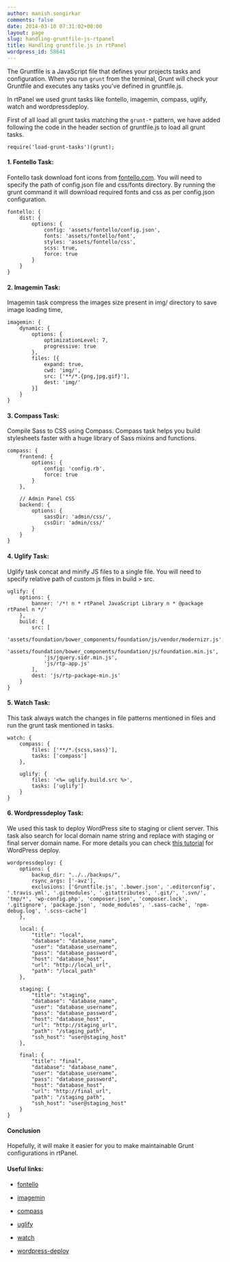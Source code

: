 ```yaml
---
author: manish.songirkar
comments: false
date: 2014-03-10 07:31:02+00:00
layout: page
slug: handling-gruntfile-js-rtpanel
title: Handling gruntfile.js in rtPanel
wordpress_id: 58641
---
```


The Gruntfile is a JavaScript file that defines your projects tasks and configuration. When you run `grunt` from the terminal, Grunt will check your Gruntfile and executes any tasks you've defined in gruntfile.js.

In rtPanel we used grunt tasks like fontello, imagemin, compass, uglify, watch and wordpressdeploy.

First of all load all grunt tasks matching the `grunt-*` pattern, we have added following the code in the header section of gruntfile.js to load all grunt tasks.

    
    require('load-grunt-tasks')(grunt);





#### 1. Fontello Task:


Fontello task download font icons from [fontello.com](http://fontello.com/). You will need to specify the path of config.json file and css/fonts directory. By running the grunt command it will download required fonts and css as per config.json configuration.

    
    fontello: {
        dist: {
            options: {
                config: 'assets/fontello/config.json',
                fonts: 'assets/fontello/font',
                styles: 'assets/fontello/css',
                scss: true,
                force: true
            }
        }
    }




#### 2. Imagemin Task:


Imagemin task compress the images size present in img/ directory to save image loading time,

    
    imagemin: {
        dynamic: {
            options: {
                optimizationLevel: 7,
                progressive: true
            },
            files: [{
                expand: true,
                cwd: 'img/',
                src: ['**/*.{png,jpg,gif}'],
                dest: 'img/'
            }]
        }
    }




#### 3. Compass Task:


Compile Sass to CSS using Compass. Compass task helps you build stylesheets faster with a huge library of Sass mixins and functions.

    
    compass: {
        frontend: {
            options: {
                config: 'config.rb',
                force: true
            }
        },
    
        // Admin Panel CSS
        backend: {
            options: {
                sassDir: 'admin/css/',
                cssDir: 'admin/css/'
            }
        }
    }




#### 4. Uglify Task:


Uglify task concat and minify JS files to a single file. You will need to specify relative path of custom js files in build > src.

    
    uglify: {
        options: {
            banner: '/*! n * rtPanel JavaScript Library n * @package rtPanel n */'
        },
        build: {
            src: [
                'assets/foundation/bower_components/foundation/js/vendor/modernizr.js',
                'assets/foundation/bower_components/foundation/js/foundation.min.js',
                'js/jquery.sidr.min.js',
                'js/rtp-app.js'
            ],
            dest: 'js/rtp-package-min.js'
        }
    }




#### 5. Watch Task:


This task always watch the changes in file patterns mentioned in files and run the grunt task mentioned in tasks.

    
    watch: {
        compass: {
            files: ['**/*.{scss,sass}'],
            tasks: ['compass']
        },
    
        uglify: {
            files: '<%= uglify.build.src %>',
            tasks: ['uglify']
        }
    }




#### 6. Wordpressdeploy Task:


We used this task to deploy WordPress site to staging or client server. This task also search for local domain name string and replace with staging or final server domain name. For more details you can check [this tutorial](https://rtcamp.com/rtpanel/docs/developer/automation-site-deployment/) for WordPress deploy.

    
    wordpressdeploy: {
        options: {
            backup_dir: "../../backups/",
            rsync_args: ['-avz'],
            exclusions: ['Gruntfile.js', '.bower.json', '.editorconfig', '.travis.yml', '.gitmodules', '.gitattributes', '.git/', '.svn/', 'tmp/*', 'wp-config.php', 'composer.json', 'composer.lock', '.gitignore', 'package.json', 'node_modules', '.sass-cache', 'npm-debug.log', '.scss-cache']
        },
    
        local: {
            "title": "local",
            "database": "database_name",
            "user": "database_username",
            "pass": "database_password",
            "host": "database_host",
            "url": "http://local_url",
            "path": "/local_path"
        },
    
        staging: {
            "title": "staging",
            "database": "database_name",
            "user": "database_username",
            "pass": "database_password",
            "host": "database_host",
            "url": "http://staging_url",
            "path": "/staging_path",
            "ssh_host": "user@staging_host"
        },
    
        final: {
            "title": "final",
            "database": "database_name",
            "user": "database_username",
            "pass": "database_password",
            "host": "database_host",
            "url": "http://final_url",
            "path": "/staging_path",
            "ssh_host": "user@staging_host"
        }
    }




#### Conclusion


Hopefully, it will make it easier for you to make maintainable Grunt configurations in rtPanel.


#### Useful links:





	
  * [fontello](https://npmjs.org/package/grunt-fontello)

	
  * [imagemin](https://npmjs.org/package/grunt-contrib-imagemin)

	
  * [compass](https://npmjs.org/package/grunt-contrib-compass)

	
  * [uglify](https://npmjs.org/package/grunt-contrib-uglify)

	
  * [watch](https://npmjs.org/package/grunt-contrib-watch)

	
  * [wordpress-deploy](https://npmjs.org/package/grunt-wordpress-deploy)


